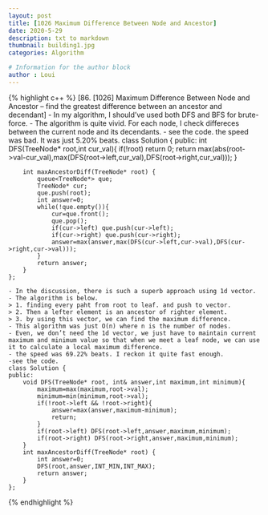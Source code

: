 ```yaml
---
layout: post
title: [1026 Maximum Difference Between Node and Ancestor]
date: 2020-5-29
description: txt to markdown
thumbnail: building1.jpg
categories: Algorithm

# Information for the author block
author : Loui
---
```


{% highlight c++ %}
	﻿[86. [1026] Maximum Difference Between Node and Ancestor – find the greatest difference between an ancestor and decendant]
	- In my algorithm, I should’ve used both DFS and BFS for brute-force.
	- The algorithm is quite vivid. For each node, I check differeces between the current node and its decendants.
	- see the code. the speed was bad. It was just 5.20% beats.
	class Solution {
	public:
	    int DFS(TreeNode* root,int cur_val){
	        if(!root) return 0;
	        return max(abs(root->val-cur_val),max(DFS(root->left,cur_val),DFS(root->right,cur_val)));
	    }
	    
	    int maxAncestorDiff(TreeNode* root) {
	        queue<TreeNode*> que;
	        TreeNode* cur;
	        que.push(root);
	        int answer=0;
	        while(!que.empty()){
	            cur=que.front();
	            que.pop();
	            if(cur->left) que.push(cur->left);
	            if(cur->right) que.push(cur->right);
	            answer=max(answer,max(DFS(cur->left,cur->val),DFS(cur->right,cur->val)));
	        }
	        return answer;
	    }
	};
	
	- In the discussion, there is such a superb approach using 1d vector.
	- The algorithm is below.
	> 1. finding every paht from root to leaf. and push to vector.
	> 2. Then a lefter element is an ancestor of righter element.
	> 3. by using this vector, we can find the maximum difference.
	- This algorithm was just O(n) where n is the number of nodes.
	- Even, we don’t need the 1d vector, we just have to maintain current maximum and minimum value so that when we meet a leaf node, we can use it to calculate a local maximum difference.
	- the speed was 69.22% beats. I reckon it quite fast enough.
	-see the code.
	class Solution {
	public:
	    void DFS(TreeNode* root, int& answer,int maximum,int minimum){
	        maximum=max(maximum,root->val);
	        minimum=min(minimum,root->val);
	        if(!root->left && !root->right){
	            answer=max(answer,maximum-minimum);
	            return;
	        }
	        if(root->left) DFS(root->left,answer,maximum,minimum);
	        if(root->right) DFS(root->right,answer,maximum,minimum);
	    }
	    int maxAncestorDiff(TreeNode* root) {
	        int answer=0;
	        DFS(root,answer,INT_MIN,INT_MAX);
	        return answer;
	    }
	};
	
{% endhighlight %}
